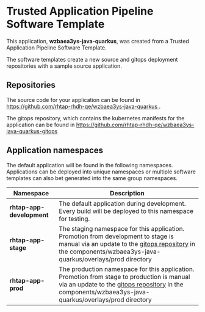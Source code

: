 # Trusted Application Pipeline Software Template

This application, **wzbaea3ys-java-quarkus**, was created from a Trusted Application Pipeline Software Template.

The software templates create a new source and gitops deployment repositories with a sample source application. 

## Repositories

The source code for your application can be found in [https://github.com/rhtap-rhdh-qe/wzbaea3ys-java-quarkus ](https://github.com/rhtap-rhdh-qe/wzbaea3ys-java-quarkus ).
 
The gitops repository, which contains the kubernetes manifests for the application can be found in 
[https://github.com/rhtap-rhdh-qe/wzbaea3ys-java-quarkus-gitops ](https://github.com/rhtap-rhdh-qe/wzbaea3ys-java-quarkus-gitops ) 

## Application namespaces 

The default application will be found in the following namespaces. Applications can be deployed into unique namespaces or multiple software templates can also bet generated into the same group namespaces.  

|  Namespace   |  Description   |  
| -------- | -------- |   
| **rhtap-app-development** | The default application during development. Every build will be deployed to this namespace for testing. | 
| **rhtap-app-stage** | The staging namespace for this application. Promotion from development to stage is manual via an update to the [gitops repository](https://github.com/rhtap-rhdh-qe/wzbaea3ys-java-quarkus-gitops ) in the components/wzbaea3ys-java-quarkus/overlays/prod directory |  
| **rhtap-app-prod** | The production namespace for this application. Promotion from stage to production is manual via an update to the [gitops repository](https://github.com/rhtap-rhdh-qe/wzbaea3ys-java-quarkus-gitops ) in the components/wzbaea3ys-java-quarkus/overlays/prod directory | 